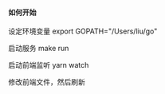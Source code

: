 #### 如何开始

设定环境变量
export GOPATH="/Users/liu/go"

启动服务
make run

启动前端监听
yarn watch

修改前端文件，然后刷新
<!-- search.kiosk = 'tv'; -->